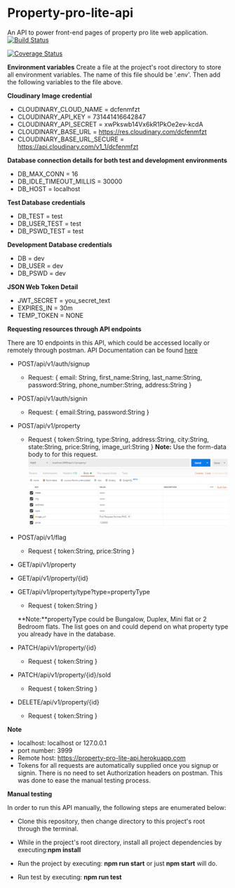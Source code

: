 # Property-pro-lite-api
An API to power front-end pages of property pro lite web application. [![Build Status](https://travis-ci.org/richardekong007/Property-pro-lite-api.svg?branch=ch-update-readme-167396224)](https://travis-ci.org/richardekong007/Property-pro-lite-api)

[![Coverage Status](https://coveralls.io/repos/github/richardekong007/Property-pro-lite-api/badge.svg?branch=develop)](https://coveralls.io/github/richardekong007/Property-pro-lite-api?branch=develop)

**Environment variables**
Create a file at the project's root directory to store all environment variables. The name of this file should be '.env'. Then add the following variables to the file above.

**Cloudinary Image credential**
- CLOUDINARY_CLOUD_NAME = dcfenmfzt
- CLOUDINARY_API_KEY = 731441416642847
- CLOUDINARY_API_SECRET = xwPkswb14Vx6kR1PkOe2ev-kcdA
- CLOUDINARY_BASE_URL = https://res.cloudinary.com/dcfenmfzt
- CLOUDINARY_BASE_URL_SECURE = 	https://api.cloudinary.com/v1_1/dcfenmfzt

**Database connection details for both test and development environments**

- DB_MAX_CONN = 16
- DB_IDLE_TIMEOUT_MILLIS = 30000
- DB_HOST = localhost

**Test Database credentials**

- DB_TEST = test
- DB_USER_TEST = test
- DB_PSWD_TEST = test

**Development Database credentials**

- DB = dev
- DB_USER = dev
- DB_PSWD = dev

**JSON Web Token Detail**

- JWT_SECRET = you_secret_text
- EXPIRES_IN = 30m
- TEMP_TOKEN = NONE

**Requesting resources through API endpoints**

There are 10 endpoints in this API, which could be accessed locally or remotely through postman.
API Documentation can be found [here](https://property-pro-lite-api.herokuapp.com/docs.html)
- POST/api/v1/auth/signup
    - Request: 
    { 
        email: String,
        first_name:String,
        last_name:String,
        password:String,
        phone_number:String,
        address:String
    }

- POST/api/v1/auth/signin
    - Request:
    {
        email:String,
        password:String
    }

- POST/api/v1/property
    - Request
    {
        token:String,
        type:String,
        address:String, 
        city:String, 
        state:String,
        price:String, 
        image_url:String
    }
    **Note:** Use the form-data body to for this request.
    ![Post Property Ads](/uploads/property_req.png?raw=true "Posting Property Ads on Postman")

- POST/api/v1/flag
    - Request
    {
        token:String, 
        price:String
    }

- GET/api/v1/property
- GET/api/v1/property/{id}
- GET/api/v1/property/type?type=propertyType
    - Request
    {
        token:String
    }

    **Note:**propertyType could be Bungalow, Duplex, Mini flat or 2 Bedroom flats. The list goes on and could depend on what property type you already have in the database.

- PATCH/api/v1/property/{id}
    - Request
        {
            token:String
        }

- PATCH/api/v1/property/{id}/sold
    - Request
        {
            token:String
        }

- DELETE/api/v1/property/{id}
    - Request
        {
            token:String
        }

**Note**

- localhost: localhost or 127.0.0.1
- port number: 3999
- Remote host: https://property-pro-lite-api.herokuapp.com
- Tokens for all requests are automatically supplied once you signup or signin. There is no need to set Authorization headers on postman. This was done to ease the manual testing process.

**Manual testing**

In order to run this API manually, the following steps are enumerated below:

- Clone this repository, then change directory to this project's root through the terminal. 

- While in the project's root directory, install all project dependencies by executing:**npm install**

- Run the project by executing: **npm run start** or just **npm start** will do.

- Run test by executing: **npm run test**


